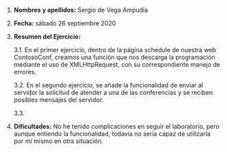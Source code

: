 1. **Nombres y apellidos:** Sergio de Vega Ampudia

2. **Fecha:** sábado 26 septiembre 2020

3. **Resumen del Ejercicio:**

   3.1. En el primer ejercicio, dentro de la página schedule de nuestra web ContosoConf, creamos una función que nos descarga la programación mediante el uso de XMLHttpRequest, con su correspondiente manejo de errores.

   3.2. En el segundo ejercicio, se añade la funcionalidad de enviar al servidor la solicitud de atender a una de las conferencias y se reciben posibles mensajes del servidor.

   3.3. 

4. **Dificultades:** No he tenido complicaciones en seguir el laboratorio, pero aunque entiendo la funcionalidad, todavía no sería capaz de utilizarla por mí mismo en otra situación.
